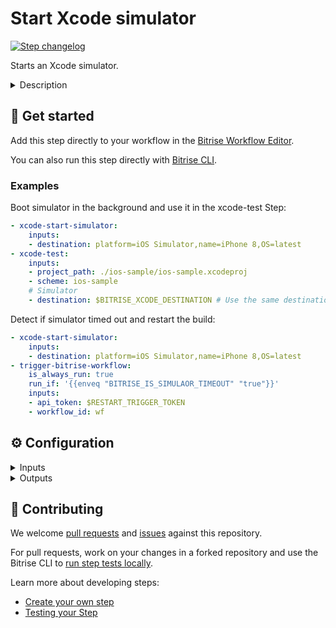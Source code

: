 # Start Xcode simulator

[![Step changelog](https://shields.io/github/v/release/bitrise-steplib/bitrise-step-xcode-start-simulator?include_prereleases&label=changelog&color=blueviolet)](https://github.com/bitrise-steplib/bitrise-step-xcode-start-simulator/releases)

Starts an Xcode simulator.


<details>
<summary>Description</summary>

Starts an Xcode simulator.

</details>

## 🧩 Get started

Add this step directly to your workflow in the [Bitrise Workflow Editor](https://devcenter.bitrise.io/steps-and-workflows/steps-and-workflows-index/).

You can also run this step directly with [Bitrise CLI](https://github.com/bitrise-io/bitrise).

### Examples

Boot simulator in the background and use it in the xcode-test Step:
```yaml
- xcode-start-simulator:
    inputs:
    - destination: platform=iOS Simulator,name=iPhone 8,OS=latest
- xcode-test:
    inputs:
    - project_path: ./ios-sample/ios-sample.xcodeproj
    - scheme: ios-sample
    # Simulator
    - destination: $BITRISE_XCODE_DESTINATION # Use the same destination as the xcode-start-simulator Step
```

Detect if simulator timed out and restart the build:
```yaml
- xcode-start-simulator:
    inputs:
    - destination: platform=iOS Simulator,name=iPhone 8,OS=latest
- trigger-bitrise-workflow:
    is_always_run: true
    run_if: '{{enveq "BITRISE_IS_SIMULAOR_TIMEOUT" "true"}}'
    inputs:
    - api_token: $RESTART_TRIGGER_TOKEN
    - workflow_id: wf
```

## ⚙️ Configuration

<details>
<summary>Inputs</summary>

| Key | Description | Flags | Default |
| --- | --- | --- | --- |
| `destination` | Destination specifier describes the simulator device to be started.  The input value uses the same format as xcodebuild's `-destination` option. | required | `platform=iOS Simulator,name=iPhone 8 Plus,OS=latest` |
| `erase` | If enabled, will erase a simulator's contents and settings. | required | `no` |
| `wait_for_boot` | If set, will wait simulator boot to complete.  Setting to `yes` makes possible to detect hangs or timeouts when booting simulator. If a timeout occurs, the `BITRISE_IS_SIMULATOR_TIMEOUT` output will be set to true.  Using `no` (the default) enables to boot the Simulator parallel to other Steps. | required | `no` |
| `verbose_log` | If this input is set, the Step will print additional logs for debugging. | required | `no` |
| `wait_for_boot_timeout` | Maximum allowed time for simulator boot (in seconds)  "Wait for simulator to boot" (`wait_for_boot`) must be set to `yes`. | required | `90` |
</details>

<details>
<summary>Outputs</summary>

| Environment Variable | Description |
| --- | --- |
| `BITRISE_IS_SIMULATOR_TIMEOUT` | Set to true/false based on starting Xcode Simulator failed with an unrecoverable error.  |
| `BITRISE_XCODE_DESTINATION` | Device destination specifier  The destination specifer provided in the `destination` Input, so it can be used in other Steps too. |
</details>

## 🙋 Contributing

We welcome [pull requests](https://github.com/bitrise-steplib/bitrise-step-xcode-start-simulator/pulls) and [issues](https://github.com/bitrise-steplib/bitrise-step-xcode-start-simulator/issues) against this repository.

For pull requests, work on your changes in a forked repository and use the Bitrise CLI to [run step tests locally](https://devcenter.bitrise.io/bitrise-cli/run-your-first-build/).

Learn more about developing steps:

- [Create your own step](https://devcenter.bitrise.io/contributors/create-your-own-step/)
- [Testing your Step](https://devcenter.bitrise.io/contributors/testing-and-versioning-your-steps/)
